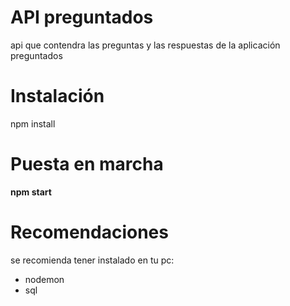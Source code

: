 # API preguntados
api que contendra las preguntas y las respuestas de la aplicación preguntados

# Instalación
npm install

# Puesta en marcha
**npm start**

# Recomendaciones
se recomienda tener instalado en tu pc:
  * nodemon
  * sql